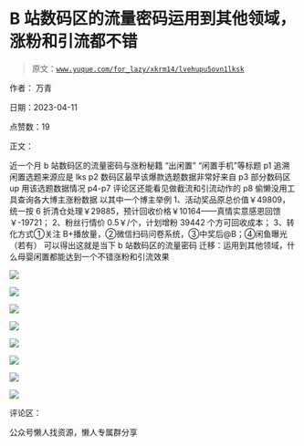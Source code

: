 # B 站数码区的流量密码运用到其他领域，涨粉和引流都不错

> 原文：[`www.yuque.com/for_lazy/xkrm14/lvehupu5ovn1lksk`](https://www.yuque.com/for_lazy/xkrm14/lvehupu5ovn1lksk)

作者： 万青

日期：2023-04-11

点赞数：19

正文：

近一个月 b 站数码区的流量密码与涨粉秘籍 “出闲置” “闲置手机”等标题 p1 追溯闲置选题来源应是 lks p2 数码区最早该爆款选题数据非常好来自 p3 部分数码区 up 用该选题数据情况 p4-p7 评论区还能看见做截流和引流动作的 p8 偷懒没用工具查询各大博主涨粉数据 以其中一个博主举例 1、活动奖品原总价值￥49809，统一按 6 折清仓处理￥29885，预计回收价格￥10164——真情实意感恩回馈￥-19721； 2、粉丝行情价 0.5￥/个，计划增粉 39442 个方可回收成本； 3、转化方式①关注 B+播放量，②微信扫码问卷系统，③中奖后@B；④闲鱼曝光（若有） 可以得出这就是当下 b 站数码区的流量密码 迁移：运用到其他领域，什么母婴闲置都能达到一个不错涨粉和引流效果

![](img/189f8562fa47c52f7ac6a1bca5025830.png)

![](img/095fa44bf6013840c86c1015b7a53c43.png)

![](img/326d995ab07dc390c39612eb88a2c540.png)

![](img/fef4c90e1b3b5a194405e64997c73f74.png)

![](img/dbfbf10841f926b084b7ef420d4f038c.png)

![](img/aab8131a9e82f8eeb08cc0702a6e814c.png)

![](img/3356870badd3a41d4f9f277c6fa749cd.png)

![](img/36b7fa1187fb3edb96174b3f32854f27.png)

评论区：

公众号懒人找资源，懒人专属群分享


